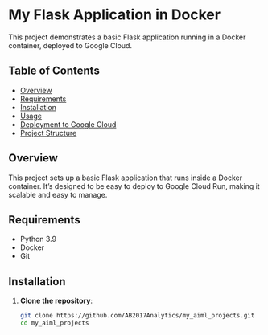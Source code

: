 # My Flask Application in Docker

This project demonstrates a basic Flask application running in a Docker container, deployed to Google Cloud.

## Table of Contents

- [Overview](#overview)
- [Requirements](#requirements)
- [Installation](#installation)
- [Usage](#usage)
- [Deployment to Google Cloud](#deployment-to-google-cloud)
- [Project Structure](#project-structure)

## Overview

This project sets up a basic Flask application that runs inside a Docker container. It’s designed to be easy to deploy to Google Cloud Run, making it scalable and easy to manage.

## Requirements

- Python 3.9
- Docker
- Git

## Installation

1. **Clone the repository**:

   ```bash
   git clone https://github.com/AB2017Analytics/my_aiml_projects.git
   cd my_aiml_projects
